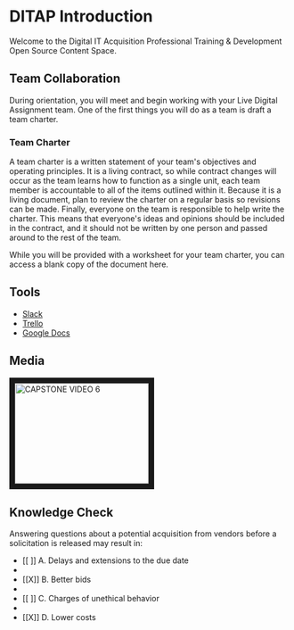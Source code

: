 # DITAP Introduction

Welcome to the Digital IT Acquisition Professional Training & Development Open Source Content Space.

## Team Collaboration
During orientation, you will meet and begin working with your Live Digital Assignment team. One of the first things you will do as a team is draft a team charter.

### Team Charter
A team charter is a written statement of your team's objectives and operating principles. It is a living contract, so while contract changes will occur as the team learns how to function as a single unit, each team member is accountable to all of the items outlined within it. Because it is a living document, plan to review the charter on a regular basis so revisions can be made. Finally, everyone on the team is responsible to help write the charter. This means that everyone's ideas and opinions should be included in the contract, and it should not be written by one person and passed around to the rest of the team.

While you will be provided with a worksheet for your team charter, you can access a blank copy of the document here.

## Tools
- [Slack](https://slack.com/)
- [Trello](https://trello.com/)
- [Google Docs](https://docs.google.com/)

## Media
<a href="https://vimeo.com/1022154693/d2a2842343?ts=0&share=copy
" target="_blank"><img src="http://img.youtube.com/vi/YOUTUBE_VIDEO_ID_HERE/0.jpg" 
alt="CAPSTONE VIDEO 6" width="240" height="180" border="10" /></a>

## Knowledge Check
Answering questions about a potential acquisition from vendors before a solicitation is released may result in:  


- [[ ]] A. Delays and extensions to the due date
- 
- [[X]] B. Better bids
- 
- [[ ]] C. Charges of unethical behavior
- 
- [[X]] D. Lower costs  


